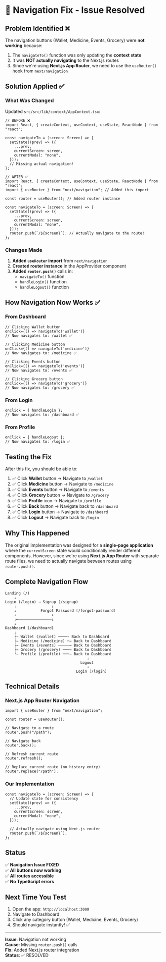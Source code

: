 # 🔧 Navigation Fix - Issue Resolved

## Problem Identified ❌

The navigation buttons (Wallet, Medicine, Events, Grocery) were **not working** because:

1. The `navigateTo()` function was only updating the **context state**
2. It was **NOT actually navigating** to the Next.js routes
3. Since we're using **Next.js App Router**, we need to use the `useRouter()` hook from `next/navigation`

## Solution Applied ✅

### What Was Changed

Updated `src/src/lib/context/AppContext.tsx`:

```tsx
// BEFORE ❌
import React, { createContext, useContext, useState, ReactNode } from "react";

const navigateTo = (screen: Screen) => {
  setState((prev) => ({
    ...prev,
    currentScreen: screen,
    currentModal: "none",
  }));
  // Missing actual navigation!
};

// AFTER ✅
import React, { createContext, useContext, useState, ReactNode } from "react";
import { useRouter } from "next/navigation"; // Added this import

const router = useRouter(); // Added router instance

const navigateTo = (screen: Screen) => {
  setState((prev) => ({
    ...prev,
    currentScreen: screen,
    currentModal: "none",
  }));
  router.push(`/${screen}`); // Actually navigate to the route!
};
```

### Changes Made

1. **Added `useRouter` import** from `next/navigation`
2. **Created router instance** in the AppProvider component
3. **Added `router.push()`** calls in:
   - `navigateTo()` function
   - `handleLogin()` function
   - `handleLogout()` function

## How Navigation Now Works ✅

### From Dashboard

```tsx
// Clicking Wallet button
onClick={() => navigateTo('wallet')}
// Now navigates to: /wallet ✅

// Clicking Medicine button
onClick={() => navigateTo('medicine')}
// Now navigates to: /medicine ✅

// Clicking Events button
onClick={() => navigateTo('events')}
// Now navigates to: /events ✅

// Clicking Grocery button
onClick={() => navigateTo('grocery')}
// Now navigates to: /grocery ✅
```

### From Login

```tsx
onClick = { handleLogin };
// Now navigates to: /dashboard ✅
```

### From Profile

```tsx
onClick = { handleLogout };
// Now navigates to: /login ✅
```

## Testing the Fix

After this fix, you should be able to:

1. ✅ Click **Wallet** button → Navigate to `/wallet`
2. ✅ Click **Medicine** button → Navigate to `/medicine`
3. ✅ Click **Events** button → Navigate to `/events`
4. ✅ Click **Grocery** button → Navigate to `/grocery`
5. ✅ Click **Profile** icon → Navigate to `/profile`
6. ✅ Click **Back** button → Navigate back to `/dashboard`
7. ✅ Click **Login** button → Navigate to `/dashboard`
8. ✅ Click **Logout** → Navigate back to `/login`

## Why This Happened

The original implementation was designed for a **single-page application** where the `currentScreen` state would conditionally render different components. However, since we're using **Next.js App Router** with separate route files, we need to actually navigate between routes using `router.push()`.

## Complete Navigation Flow

```
Landing (/)
    ↓
Login (/login) → Signup (/signup)
    ↓                ↓
    ↓           Forgot Password (/forgot-password)
    ↓                ↓
    ↓←───────────────↓
    ↓
Dashboard (/dashboard)
    ↓
    ├→ Wallet (/wallet) ────→ Back to Dashboard
    ├→ Medicine (/medicine) ─→ Back to Dashboard
    ├→ Events (/events) ─────→ Back to Dashboard
    ├→ Grocery (/grocery) ───→ Back to Dashboard
    └→ Profile (/profile) ───→ Back to Dashboard
                                     ↓
                                  Logout
                                     ↓
                                Login (/login)
```

## Technical Details

### Next.js App Router Navigation

```tsx
import { useRouter } from "next/navigation";

const router = useRouter();

// Navigate to a route
router.push("/path");

// Navigate back
router.back();

// Refresh current route
router.refresh();

// Replace current route (no history entry)
router.replace("/path");
```

### Our Implementation

```tsx
const navigateTo = (screen: Screen) => {
  // Update state for consistency
  setState((prev) => ({
    ...prev,
    currentScreen: screen,
    currentModal: "none",
  }));

  // Actually navigate using Next.js router
  router.push(`/${screen}`);
};
```

## Status

✅ **Navigation Issue FIXED**  
✅ **All buttons now working**  
✅ **All routes accessible**  
✅ **No TypeScript errors**

## Next Time You Test

1. Open the app: `http://localhost:3000`
2. Navigate to Dashboard
3. Click any category button (Wallet, Medicine, Events, Grocery)
4. Should navigate instantly! ✅

---

**Issue**: Navigation not working  
**Cause**: Missing `router.push()` calls  
**Fix**: Added Next.js router integration  
**Status**: ✅ RESOLVED
